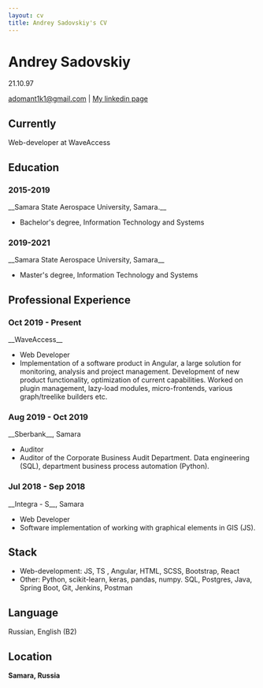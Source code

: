 ```yaml
---
layout: cv
title: Andrey Sadovskiy's CV
---
```

# Andrey Sadovskiy
21.10.97

<div id="webaddress">
<a href="mailto:adomant1k1@gmail.com">adomant1k1@gmail.com</a>
| <a href="https://www.linkedin.com/in/andrey-sadovskiy-a1b798209">My linkedin page</a>
</div>


## Currently

Web-developer at WaveAccess


## Education
<h3>2015-2019</h3>
__Samara State Aerospace University, Samara.__

- Bachelor's degree, Information Technology and Systems

<h3>2019-2021</h3>
__Samara State Aerospace University, Samara__

- Master's degree, Information Technology and Systems


## Professional Experience

<h3>Oct 2019 - Present</h3>
__WaveAccess__

- Web Developer
- Implementation of a software product in Angular, a large solution for monitoring, analysis and project management. Development of new product functionality, optimization of current capabilities. Worked on plugin management, lazy-load modules, micro-frontends, various graph/treelike builders etc.

<h3>Aug 2019 - Oct 2019</h3>
__Sberbank__, Samara

- Auditor
- Auditor of the Corporate Business Audit Department. Data engineering (SQL), department business process automation (Python). 

<h3>Jul 2018 - Sep 2018</h3>
__Integra - S__, Samara

- Web Developer
- Software implementation of working with graphical elements in GIS (JS).


## Stack

- Web-development: JS, TS , Angular, HTML, SCSS, Bootstrap, React
- Other: Python, scikit-learn, keras, pandas, numpy. SQL, Postgres, Java, Spring Boot, Git, Jenkins, Postman


## Language

Russian, English (B2)


## Location

__Samara, Russia__


<!-- ### Footer

Last updated: Febr 2022 -->


